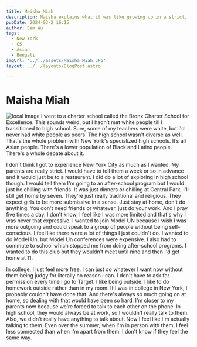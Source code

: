 ```yaml
---
title: Maisha Miah
description: Maisha explains what it was like growing up in a strict, traditional household in New York.
pubDate: 2024-03-2 16:15
author: Sam Wu
tags:
  - New York
  - CS
  - Asian
  - Bengali
imgUrl: '../../assets/Maisha_Miah.JPG'
layout: ../../layouts/BlogPost.astro

---
```

# Maisha Miah

![local image](../../assets/Maisha_Miah.JPG)
I went to a charter school called the Bronx Charter School for Excellence. This sounds weird, but I hadn’t met white people till I transitioned to high school. Sure, some of my teachers were white, but I'd never had white people as peers. The high school wasn't diverse as well. That's the whole problem with New York's specialized high schools. It’s all Asian people. There's a lower population of Black and Latinx people. There's a whole debate about it. 

I don't think I got to experience New York City as much as I wanted. My parents are really strict. I would have to tell them a week or so in advance and it would just be to a restaurant. I did do a lot of exploring in high school though. I would tell them I'm going to an after-school program but I would just be chilling with friends. It was just dinners or chilling at Central Park. I'll still get home by seven. They're just really traditional and religious. They expect girls to be more submissive in a sense. Just stay at home, don't do anything. You don't need friends or whatever, just do your work. And I pray five times a day. I don't know, I feel like I was more limited and that's why I was never that expressive. I wanted to join Model UN because I wish I was more outgoing and could speak to a group of people without being self-conscious. I feel like there were a lot of things I just couldn't do. I wanted to do Model Un, but Model Un conferences were expensive. I also had to commute to school which stopped me from doing after-school programs. I wanted to do this club but they wouldn't meet until nine and then I'd get home at 11.

In college, I just feel more free. I can just do whatever I want now without them being judgy for literally no reason I can. I don't have to ask for permission every time I go to Target. I like being outside. I like to do homework outside rather than in my room. If I was in college in New York, I probably couldn't have done that. And there's always so much going on at home, so dealing with that would have been so hard. I'm closer to my parents now because we’re forced to talk to each other on the phone. In high school, they would always be at work, so I wouldn't really talk to them. Also, we didn't really have anything to talk about. Now I feel like I'm actually talking to them. Even over the summer, when I'm in person with them, I feel less connected than when I'm apart from them. I don't know if they feel the same way.

